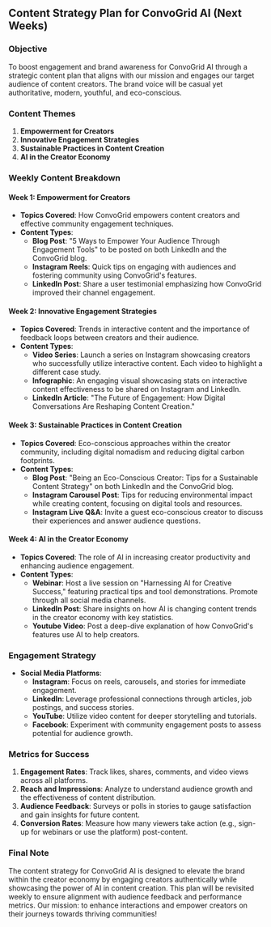 ## Content Strategy Plan for ConvoGrid AI (Next Weeks)

### Objective
To boost engagement and brand awareness for ConvoGrid AI through a strategic content plan that aligns with our mission and engages our target audience of content creators. The brand voice will be casual yet authoritative, modern, youthful, and eco-conscious.

### Content Themes
1. **Empowerment for Creators** 
2. **Innovative Engagement Strategies**
3. **Sustainable Practices in Content Creation**
4. **AI in the Creator Economy**

### Weekly Content Breakdown

#### Week 1: Empowerment for Creators
- **Topics Covered**: How ConvoGrid empowers content creators and effective community engagement techniques.
- **Content Types**:
  - **Blog Post**: "5 Ways to Empower Your Audience Through Engagement Tools" to be posted on both LinkedIn and the ConvoGrid blog. 
  - **Instagram Reels**: Quick tips on engaging with audiences and fostering community using ConvoGrid's features.
  - **LinkedIn Post**: Share a user testimonial emphasizing how ConvoGrid improved their channel engagement.

#### Week 2: Innovative Engagement Strategies
- **Topics Covered**: Trends in interactive content and the importance of feedback loops between creators and their audience.
- **Content Types**:
  - **Video Series**: Launch a series on Instagram showcasing creators who successfully utilize interactive content. Each video to highlight a different case study.
  - **Infographic**: An engaging visual showcasing stats on interactive content effectiveness to be shared on Instagram and LinkedIn.
  - **LinkedIn Article**: "The Future of Engagement: How Digital Conversations Are Reshaping Content Creation."

#### Week 3: Sustainable Practices in Content Creation
- **Topics Covered**: Eco-conscious approaches within the creator community, including digital nomadism and reducing digital carbon footprints.
- **Content Types**:
  - **Blog Post**: "Being an Eco-Conscious Creator: Tips for a Sustainable Content Strategy" on both LinkedIn and the ConvoGrid blog.
  - **Instagram Carousel Post**: Tips for reducing environmental impact while creating content, focusing on digital tools and resources.
  - **Instagram Live Q&A**: Invite a guest eco-conscious creator to discuss their experiences and answer audience questions.

#### Week 4: AI in the Creator Economy
- **Topics Covered**: The role of AI in increasing creator productivity and enhancing audience engagement.
- **Content Types**:
  - **Webinar**: Host a live session on "Harnessing AI for Creative Success," featuring practical tips and tool demonstrations. Promote through all social media channels.
  - **LinkedIn Post**: Share insights on how AI is changing content trends in the creator economy with key statistics.  
  - **Youtube Video**: Post a deep-dive explanation of how ConvoGrid's features use AI to help creators.

### Engagement Strategy
- **Social Media Platforms**: 
  - **Instagram**: Focus on reels, carousels, and stories for immediate engagement.
  - **LinkedIn**: Leverage professional connections through articles, job postings, and success stories.
  - **YouTube**: Utilize video content for deeper storytelling and tutorials.
  - **Facebook**: Experiment with community engagement posts to assess potential for audience growth.

### Metrics for Success
1. **Engagement Rates**: Track likes, shares, comments, and video views across all platforms.
2. **Reach and Impressions**: Analyze to understand audience growth and the effectiveness of content distribution.
3. **Audience Feedback**: Surveys or polls in stories to gauge satisfaction and gain insights for future content.
4. **Conversion Rates**: Measure how many viewers take action (e.g., sign-up for webinars or use the platform) post-content.

### Final Note
The content strategy for ConvoGrid AI is designed to elevate the brand within the creator economy by engaging creators authentically while showcasing the power of AI in content creation. This plan will be revisited weekly to ensure alignment with audience feedback and performance metrics. Our mission: to enhance interactions and empower creators on their journeys towards thriving communities!